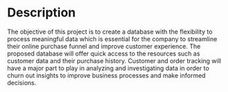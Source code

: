 # Description
The objective of this project is to create a database with the flexibility to process meaningful data which is essential for the company to streamline their online purchase funnel and improve customer experience. 
The proposed database will offer quick access to the resources such as customer data and their purchase history. 
Customer and order tracking will have a major part to play in analyzing and investigating data in order to churn out insights to improve business processes and make informed decisions.

